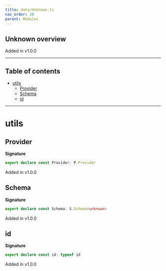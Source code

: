 ```yaml
---
title: data/Unknown.ts
nav_order: 30
parent: Modules
---
```


## Unknown overview

Added in v1.0.0

---

<h2 class="text-delta">Table of contents</h2>

- [utils](#utils)
  - [Provider](#provider)
  - [Schema](#schema)
  - [id](#id)

---

# utils

## Provider

**Signature**

```ts
export declare const Provider: P.Provider
```

Added in v1.0.0

## Schema

**Signature**

```ts
export declare const Schema: S.Schema<unknown>
```

Added in v1.0.0

## id

**Signature**

```ts
export declare const id: typeof id
```

Added in v1.0.0
